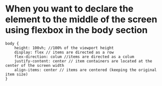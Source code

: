 # When you want to declare the element to the middle of the screen using flexbox in the body section

```
body {
    height: 100vh; //100% of the viewport height
    display: flex // items are directed as a row
    flex-direction: colum //items are directed as a colum
    justify-content: center // item containers are located at the center of the screen width
    align-items: center // items are centered (keeping the original item size)
}
```
